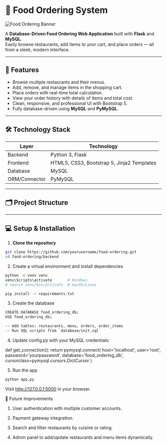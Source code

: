 # 🍔 Food Ordering System

![Food Ordering Banner](https://cdn-icons-png.flaticon.com/512/3075/3075977.png)  

A **Database-Driven Food Ordering Web Application** built with **Flask** and **MySQL**.  
Easily browse restaurants, add items to your cart, and place orders — all from a sleek, modern interface.  

---

## 🎯 Features

- Browse multiple restaurants and their menus.
- Add, remove, and manage items in the shopping cart.
- Place orders with real-time total calculation.
- View your order history with details of items and total cost.
- Clean, responsive, and professional UI with Bootstrap 5.
- Fully database-driven using **MySQL** and **PyMySQL**.

---

## 🛠 Technology Stack

| Layer | Technology |
|-------|------------|
| Backend | Python 3, Flask |
| Frontend | HTML5, CSS3, Bootstrap 5, Jinja2 Templates |
| Database | MySQL |
| ORM/Connector | PyMySQL |

---

## 🗂 Project Structure


---

## 💻 Setup & Installation

1. **Clone the repository**

```bash
git clone https://github.com/yourusername/food-ordering.git
cd food-ordering/backend
```
2. Create a virtual environment and install dependencies
```bash
python -m venv venv
venv\Scripts\activate       # Windows
# source venv/bin/activate  # macOS/Linux

pip install -r requirements.txt
```

3. Create the database
```bash
CREATE DATABASE food_ordering_db;
USE food_ordering_db;

-- Add tables: restaurants, menu, orders, order_items
-- Run SQL scripts from `database/init.sql`
```

4. Update config.py with your MySQL credentials:

def get_connection():
    return pymysql.connect(
        host='localhost',
        user='root',
        password='yourpassword',
        database='food_ordering_db',
        cursorclass=pymysql.cursors.DictCursor
    )


5. Run the app
```bash
python app.py
```

Visit http://127.0.0.1:5000 in your browser.

📝 Future Improvements

1. User authentication with multiple customer accounts.

2. Payment gateway integration.

3. Search and filter restaurants by cuisine or rating.

4. Admin panel to add/update restaurants and menu items dynamically.